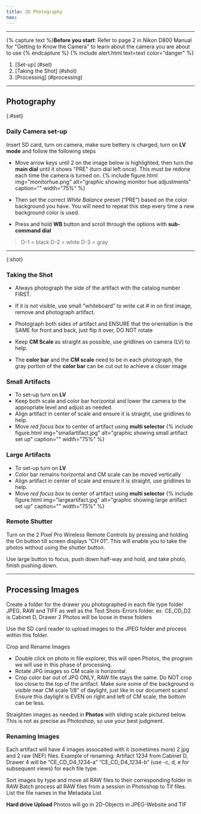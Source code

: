 ```yaml
---
title: 2D Photography
nav: 
---
```

________
{% capture text %}**Before you start**:
Refer to page 2 in Nikon D800 Manual for "Getting to Know the Camera" to learn about the camera you are about to use {% endcapture %}
{% include alert.html text=text color="danger" %}

1. [Set-up] (#set)
2. [Taking the Shot] (#shot)
3. [Processing] (#processing) 
-----------
## Photography 
{:#set}
### Daily Camera set-up

Insert SD card, turn on camera, make sure bettery is charged, turn on **LV mode** and follow the following steps 

- Move arrow keys until 2 on the image below is highlighted, then turn the **main dial** until it shows "PRE" (turn dial left once). This must be redone each time the camera is turned on.
{% include figure.html img="monitorhue.png" alt="graphic showing monitor hue adjustments" caption="" width="75%" %}

- Then set the correct *White Balance* preset (“PRE”) based on the color background you have. You will need to repeat this step every time a new background color is used. 
- Press and hold **WB** button and scroll through the options with **sub-command dial** 
> D-1 = black 
> D-2 = white 
> D-3 = gray 
-----------
{:shot}
### Taking the Shot

-	Always photograph the side of the artifact with the catalog number FIRST. 
- If it is not visible, use small “whiteboard” to write cat # in on first image, remove and photograph artifact. 
- Photograph both sides of artifact and ENSURE that the orientation is the SAME for front and back, just flip it over, DO NOT rotate 

- Keep **CM Scale** as straight as possible, use gridlines on camera (LV) to help. 
- The **color bar** and the **CM scale** need to be in each photograph, the gray portion of the **color bar** can be cut out to achieve a closer image

### Small Artifacts 
- To set-up turn on **LV** 
- Keep both scale and color bar horizontal and lower the camera to the appropriate level and adjust as needed.
- Align artifact in center of scale and ensure it is straight, use gridlines to help. 
- Move *red focus box* to center of artifact using **multi selector** 
{% include figure.html img="smallartifact.jpg" alt="graphic showing small artifact set up" caption="" width="75%" %}

### Large Artifacts 
- To set-up turn on **LV**
- Color bar remains horizontal and CM scale can be moved vertically 
- Align artifact in center of scale and ensure it is straight, use gridlines to help. 
- Move *red focus box* to center of artifact using **multi selector** 
{% include figure.html img="largeartifact.jpg" alt="graphic showing large artifact set up" caption="" width="75%" %}

### Remote Shutter
Turn on the 2 Pixel Pro Wireless Remote Controls by pressing and holding the On button till screen displays “CH 01”. This will enable you to take the photos without using the shutter button. 

Use large button to focus, push down half-way and hold, and take photo, finish pushing down.

-----------

## Processing Images 

Create a folder for the drawer you photographed in each file type folder JPEG, RAW and TIFF as well as the Test Shots-Errors folder. 
          ex. CE_CD_D2 is Cabinet D, Drawer 2 
          Photos will be loose in these folders

Use the SD card reader to upload images to the JPEG folder and process within this folder. 

Crop and Rename Images 
- Double click on photo in file explorer, this will open Photos, the program we will use in this phase of processing. 
- Rotate JPG images so CM scale is horizontal.
- Crop color bar out of JPG ONLY, RAW file stays the same. Do NOT crop too close to the top of the artifact. Make sure some of the background is visible near CM scale 1/8” of daylight, just like in our document scans! Ensure this daylight is EVEN on right and left of CM scale, the bottom can be less. 

Straighten images as needed in **Photos** with sliding scale pictured below. This is not as precise as Photoshop, so use your best judgment.

### Renaming Images 
 
Each artifact will have 4 images assocaited with it (sometimes more) 2 jpg and 2 raw (NEF) files.     Example of renaming: Artifact 1234 from Cabinet D, Drawer 4 will be “CE_CD_D4_1234-a”             “CE_CD_D4_1234-b” (use -c, d, e for subsequent views) for each file type.

Sort images by type and move all RAW files to their corresponding folder in RAW
    Batch process all RAW files from a session in Photoshop to Tif files. 
    List the file names in the Metadata List 
    
   
   **Hard drive Upload**
   Photos will go in 2D-Objects in JPEG-Website and TIF  

